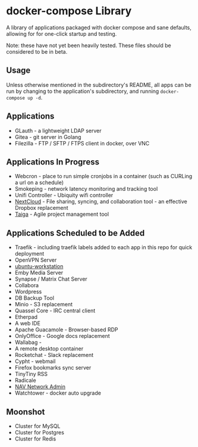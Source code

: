 # docker-compose Library

A library of applications packaged with docker compose and sane defaults, allowing for for one-click startup and testing.

Note: these have not yet been heavily tested. These files should be considered to be in beta.

## Usage

Unless otherwise mentioned in the subdirectory's README, all apps can be run by changing to the application's subdirectory, and running `docker-compose up -d`.

## Applications
  * GLauth - a lightweight LDAP server
  * Gitea - git server in Golang
  * Filezilla - FTP / SFTP / FTPS client in docker, over VNC

## Applications In Progress
  * Webcron - place to run simple cronjobs in a container (such as CURLing a url on a schedule)
  * Smokeping - network latency monitoring and tracking tool
  * Unifi Controller - Ubiquity wifi controller
  * [NextCloud](https://hub.docker.com/r/benyanke/nextcloud) - File sharing, syncing, and collaboration tool - an effective Dropbox replacement
  * [Taiga](https://hub.docker.com/r/benyanke/taiga) - Agile project management tool

## Applications Scheduled to be Added

  * Traefik - including traefik labels added to each app in this repo for quick deployment
  * OpenVPN Server
  * [ubuntu-workstation](https://hub.docker.com/r/benyanke/ubuntu-workstation)
  * Emby Media Server
  * Synapse / Matrix Chat Server
  * Collabora
  * Wordpress
  * DB Backup Tool
  * Minio - S3 replacement
  * Quassel Core - IRC central client
  * Etherpad
  * A web IDE
  * Apache Guacamole - Browser-based RDP
  * OnlyOffice - Google docs replacement
  * Wallabag - 
  * A remote desktop container
  * Rocketchat - Slack replacement
  * Cypht - webmail
  * Firefox bookmarks sync server
  * TinyTiny RSS
  * Radicale
  * [NAV Network Admin](https://github.com/Uninett/nav)
  * Watchtower - docker auto upgrade

## Moonshot
  * Cluster for MySQL
  * Cluster for Postgres
  * Cluster for Redis

